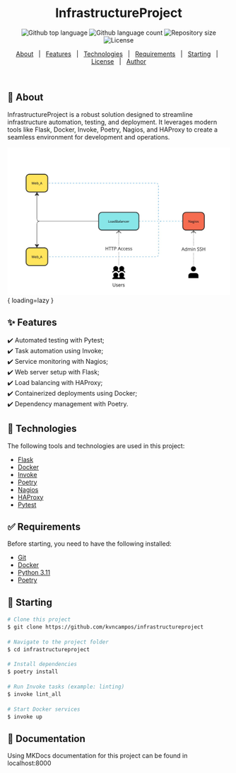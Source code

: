 <h1 align="center">InfrastructureProject</h1>

<p align="center">
  <img alt="Github top language" src="https://img.shields.io/github/languages/top/kvncampos/infrastructureproject?color=56BEB8">

  <img alt="Github language count" src="https://img.shields.io/github/languages/count/kvncampos/infrastructureproject?color=56BEB8">

  <img alt="Repository size" src="https://img.shields.io/github/repo-size/kvncampos/infrastructureproject?color=56BEB8">

  <img alt="License" src="https://img.shields.io/github/license/kvncampos/infrastructureproject?color=56BEB8">

  <!-- <img alt="Github issues" src="https://img.shields.io/github/issues/kvncampos/infrastructureproject?color=56BEB8" /> -->

  <!-- <img alt="Github forks" src="https://img.shields.io/github/forks/kvncampos/infrastructureproject?color=56BEB8" /> -->

  <!-- <img alt="Github stars" src="https://img.shields.io/github/stars/kvncampos/infrastructureproject?color=56BEB8" /> -->
</p>

<!-- Status -->

<!-- <h4 align="center">
	🚧  InfrastructureProject 🚀 Under construction...  🚧
</h4>

<hr> -->

<p align="center">
  <a href="#dart-about">About</a> &#xa0; | &#xa0;
  <a href="#sparkles-features">Features</a> &#xa0; | &#xa0;
  <a href="#rocket-technologies">Technologies</a> &#xa0; | &#xa0;
  <a href="#white_check_mark-requirements">Requirements</a> &#xa0; | &#xa0;
  <a href="#checkered_flag-starting">Starting</a> &#xa0; | &#xa0;
  <a href="#memo-license">License</a> &#xa0; | &#xa0;
  <a href="https://github.com/kvncampos" target="_blank">Author</a>
</p>

<br>

## :dart: About

InfrastructureProject is a robust solution designed to streamline infrastructure automation, testing, and deployment. It leverages modern tools like Flask, Docker, Invoke, Poetry, Nagios, and HAProxy to create a seamless environment for development and operations.

![High-Level Design Overview](mkdocs/docs/assets/overview.jpg){ loading=lazy }

## :sparkles: Features

:heavy_check_mark: Automated testing with Pytest;\
:heavy_check_mark: Task automation using Invoke;\
:heavy_check_mark: Service monitoring with Nagios;\
:heavy_check_mark: Web server setup with Flask;\
:heavy_check_mark: Load balancing with HAProxy;\
:heavy_check_mark: Containerized deployments using Docker;\
:heavy_check_mark: Dependency management with Poetry.

## :rocket: Technologies

The following tools and technologies are used in this project:

- [Flask](https://flask.palletsprojects.com/)
- [Docker](https://www.docker.com/)
- [Invoke](https://www.pyinvoke.org/)
- [Poetry](https://python-poetry.org/)
- [Nagios](https://www.nagios.org/)
- [HAProxy](http://www.haproxy.org/)
- [Pytest](https://pytest.org/)

## :white_check_mark: Requirements

Before starting, you need to have the following installed:

- [Git](https://git-scm.com)
- [Docker](https://www.docker.com/)
- [Python 3.11](https://www.python.org/)
- [Poetry](https://python-poetry.org/)

## :checkered_flag: Starting

```bash
# Clone this project
$ git clone https://github.com/kvncampos/infrastructureproject

# Navigate to the project folder
$ cd infrastructureproject

# Install dependencies
$ poetry install

# Run Invoke tasks (example: linting)
$ invoke lint_all

# Start Docker services
$ invoke up
```

## :file_folder: Documentation

Using MKDocs documentation for this project can be found in localhost:8000